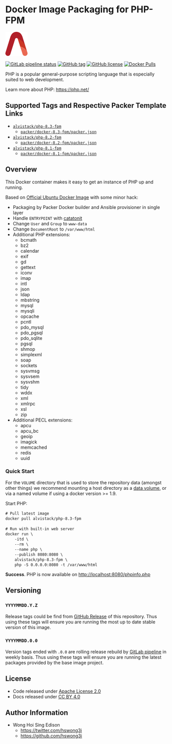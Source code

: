 # Docker Image Packaging for PHP-FPM

<a href="https://alvistack.com" title="AlviStack" target="_blank"><img src="/alvistack.svg" height="75" alt="AlviStack"></a>

[![GitLab pipeline
status](https://img.shields.io/gitlab/pipeline/alvistack/docker-php-fpm/master)](https://gitlab.com/alvistack/docker-php-fpm/-/pipelines)
[![GitHub
tag](https://img.shields.io/github/tag/alvistack/docker-php-fpm.svg)](https://github.com/alvistack/docker-php-fpm/tags)
[![GitHub
license](https://img.shields.io/github/license/alvistack/docker-php-fpm.svg)](https://github.com/alvistack/docker-php-fpm/blob/master/LICENSE)
[![Docker
Pulls](https://img.shields.io/docker/pulls/alvistack/php-8.3-fpm.svg)](https://hub.docker.com/r/alvistack/php-8.3-fpm)

PHP is a popular general-purpose scripting language that is especially
suited to web development.

Learn more about PHP: <https://php.net/>

## Supported Tags and Respective Packer Template Links

- [`alvistack/php-8.3-fpm`](https://hub.docker.com/r/alvistack/php-8.3-fpm)
  - [`packer/docker-8.3-fpm/packer.json`](https://github.com/alvistack/docker-php-fpm/blob/master/packer/docker-8.3-fpm/packer.json)
- [`alvistack/php-8.2-fpm`](https://hub.docker.com/r/alvistack/php-8.2-fpm)
  - [`packer/docker-8.2-fpm/packer.json`](https://github.com/alvistack/docker-php-fpm/blob/master/packer/docker-8.2-fpm/packer.json)
- [`alvistack/php-8.1-fpm`](https://hub.docker.com/r/alvistack/php-8.1-fpm)
  - [`packer/docker-8.1-fpm/packer.json`](https://github.com/alvistack/docker-php-fpm/blob/master/packer/docker-8.1-fpm/packer.json)

## Overview

This Docker container makes it easy to get an instance of PHP up and
running.

Based on [Official Ubuntu Docker
Image](https://hub.docker.com/_/ubuntu/) with some minor hack:

- Packaging by Packer Docker builder and Ansible provisioner in single
  layer
- Handle `ENTRYPOINT` with
  [catatonit](https://github.com/openSUSE/catatonit)
- Change `User` and `Group` to `www-data`
- Change `DocumentRoot` to `/var/www/html`
- Additional PHP extensions:
  - bcmath
  - bz2
  - calendar
  - exif
  - gd
  - gettext
  - iconv
  - imap
  - intl
  - json
  - ldap
  - mbstring
  - mysql
  - mysqli
  - opcache
  - pcntl
  - pdo_mysql
  - pdo_pgsql
  - pdo_sqlite
  - pgsql
  - shmop
  - simplexml
  - soap
  - sockets
  - sysvmsg
  - sysvsem
  - sysvshm
  - tidy
  - wddx
  - xml
  - xmlrpc
  - xsl
  - zip
- Additional PECL extensions:
  - apcu
  - apcu_bc
  - geoip
  - imagick
  - memcached
  - redis
  - uuid

### Quick Start

For the `VOLUME` directory that is used to store the repository data
(amongst other things) we recommend mounting a host directory as a [data
volume](https://docs.docker.com/engine/tutorials/dockervolumes/#/data-volumes),
or via a named volume if using a docker version \>= 1.9.

Start PHP:

    # Pull latest image
    docker pull alvistack/php-8.3-fpm

    # Run with built-in web server
    docker run \
        -itd \
        --rm \
        --name php \
        --publish 8080:8080 \
        alvistack/php-8.3-fpm \
        php -S 0.0.0.0:8080 -t /var/www/html

**Success**. PHP is now available on <http://localhost:8080/phpinfo.php>

## Versioning

### `YYYYMMDD.Y.Z`

Release tags could be find from [GitHub
Release](https://github.com/alvistack/docker-php-fpm/tags) of this
repository. Thus using these tags will ensure you are running the most
up to date stable version of this image.

### `YYYYMMDD.0.0`

Version tags ended with `.0.0` are rolling release rebuild by [GitLab
pipeline](https://gitlab.com/alvistack/docker-php-fpm/-/pipelines) in
weekly basis. Thus using these tags will ensure you are running the
latest packages provided by the base image project.

## License

- Code released under [Apache License 2.0](LICENSE)
- Docs released under [CC BY
  4.0](http://creativecommons.org/licenses/by/4.0/)

## Author Information

- Wong Hoi Sing Edison
  - <https://twitter.com/hswong3i>
  - <https://github.com/hswong3i>
